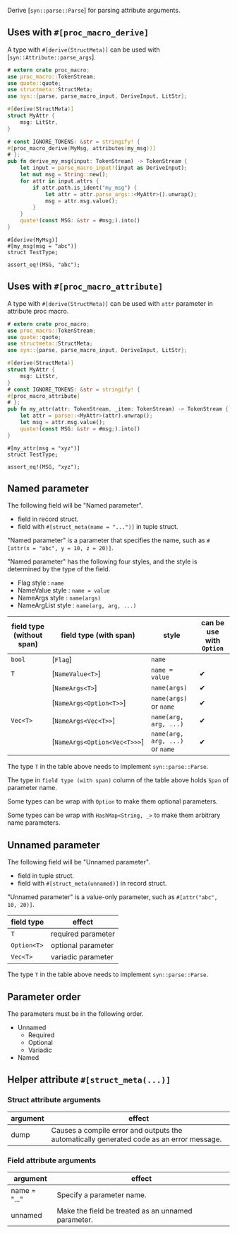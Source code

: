 Derive [`syn::parse::Parse`] for parsing attribute arguments.

## Uses with `#[proc_macro_derive]`

A type with `#[derive(StructMeta)]` can be used with [`syn::Attribute::parse_args`].

```rust
# extern crate proc_macro;
use proc_macro::TokenStream;
use quote::quote;
use structmeta::StructMeta;
use syn::{parse, parse_macro_input, DeriveInput, LitStr};

#[derive(StructMeta)]
struct MyAttr {
    msg: LitStr,
}

# const IGNORE_TOKENS: &str = stringify! {
#[proc_macro_derive(MyMsg, attributes(my_msg))]
# };
pub fn derive_my_msg(input: TokenStream) -> TokenStream {
    let input = parse_macro_input!(input as DeriveInput);
    let mut msg = String::new();
    for attr in input.attrs {
        if attr.path.is_ident("my_msg") {
            let attr = attr.parse_args::<MyAttr>().unwrap();
            msg = attr.msg.value();
        }
    }
    quote!(const MSG: &str = #msg;).into()
}
```

```ignore
#[derive(MyMsg)]
#[my_msg(msg = "abc")]
struct TestType;

assert_eq!(MSG, "abc");
```

## Uses with `#[proc_macro_attribute]`

A type with `#[derive(StructMeta)]` can be used with `attr` parameter in attribute proc macro.

```rust
# extern crate proc_macro;
use proc_macro::TokenStream;
use quote::quote;
use structmeta::StructMeta;
use syn::{parse, parse_macro_input, DeriveInput, LitStr};

#[derive(StructMeta)]
struct MyAttr {
    msg: LitStr,
}
# const IGNORE_TOKENS: &str = stringify! {
#[proc_macro_attribute]
# };
pub fn my_attr(attr: TokenStream, _item: TokenStream) -> TokenStream {
    let attr = parse::<MyAttr>(attr).unwrap();
    let msg = attr.msg.value();
    quote!(const MSG: &str = #msg;).into()
}
```

```ignore
#[my_attr(msg = "xyz")]
struct TestType;

assert_eq!(MSG, "xyz");
```

## Named parameter

The following field will be "Named parameter".

- field in record struct.
- field with `#[struct_meta(name = "...")]` in tuple struct.

"Named parameter" is a parameter that specifies the name, such as `#[attr(x = "abc", y = 10, z = 20)]`.

"Named parameter" has the following four styles, and the style is determined by the type of the field.

- Flag style : `name`
- NameValue style : `name = value`
- NameArgs style : `name(args)`
- NameArgList style : `name(arg, arg, ...)`

| field type (without span) | field type (with span)       | style                           | can be use with `Option` |
| ------------------------- | ---------------------------- | ------------------------------- | ------------------------ |
| `bool`                    | [`Flag`]                     | `name`                          |                          |
| `T`                       | [`NameValue<T>`]             | `name = value`                  | ✔                        |
|                           | [`NameArgs<T>`]              | `name(args)`                    | ✔                        |
|                           | [`NameArgs<Option<T>>`]      | `name(args)` or `name`          | ✔                        |
| `Vec<T>`                  | [`NameArgs<Vec<T>>`]         | `name(arg, arg, ...)`           | ✔                        |
|                           | [`NameArgs<Option<Vec<T>>>`] | `name(arg, arg, ...)` or `name` | ✔                        |

The type `T` in the table above needs to implement `syn::parse::Parse`.

The type in `field type (with span)` column of the table above holds `Span` of parameter name.

Some types can be wrap with `Option` to make them optional parameters.

Some types can be wrap with `HashMap<String, _>` to make them arbitrary name parameters.

## Unnamed parameter

The following field will be "Unnamed parameter".

- field in tuple struct.
- field with `#[struct_meta(unnamed)]` in record struct.

"Unnamed parameter" is a value-only parameter, such as `#[attr("abc", 10, 20)]`.

| field type  | effect             |
| ----------- | ------------------ |
| `T`         | required parameter |
| `Option<T>` | optional parameter |
| `Vec<T>`    | variadic parameter |

The type `T` in the table above needs to implement `syn::parse::Parse`.

## Parameter order

The parameters must be in the following order.

- Unnamed
  - Required
  - Optional
  - Variadic
- Named

## Helper attribute `#[struct_meta(...)]`

### Struct attribute arguments

| argument | effect                                                                                   |
| -------- | ---------------------------------------------------------------------------------------- |
| dump     | Causes a compile error and outputs the automatically generated code as an error message. |

### Field attribute arguments

| argument     | effect                                             |
| ------------ | -------------------------------------------------- |
| name = "..." | Specify a parameter name.                          |
| unnamed      | Make the field be treated as an unnamed parameter. |

